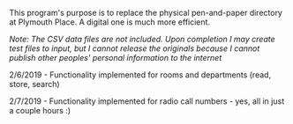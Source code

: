 This program's purpose is to replace the physical pen-and-paper directory at Plymouth Place. A digital one is much more efficient. 

*Note: The CSV data files are not included. Upon completion I may create test files to input, but I cannot release the originals because I cannot publish other peoples' personal information to the internet*  

2/6/2019 - Functionality implemented for rooms and departments (read, store, search) 

2/7/2019 - Functionality implemented for radio call numbers - yes, all in just a couple hours :)

